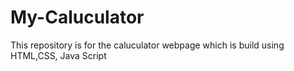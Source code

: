 # My-Caluculator
This repository is for the caluculator webpage which is build using HTML,CSS, Java Script
